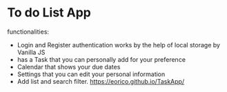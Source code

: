 # To do List App
functionalities:
- Login and Register authentication works by the help of local storage by Vanilla JS
- has a Task that you can personally add for your preference
- Calendar that shows your due dates
- Settings that you can edit your personal information
- Add list and search filter.
https://eorico.github.io/TaskApp/
